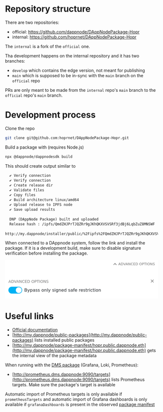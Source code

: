 # Repository structure

There are two repositories:

- official: https://github.com/dappnode/DAppNodePackage-Hopr
- internal: https://github.com/hoprnet/DAppNodePackage-Hopr

The `internal` is a fork of the `official` one. 

Tha development happens on the internal repository and it has two branches:

- `develop` which contains the edge version, not meant for publishing
- `main` which is supposed to be in-sync with the `main` branch on the `official` repo


PRs are only meant to be made from the `internal` repo's `main` branch to the `official` repo's `main` branch.

# Development process

Clone the repo

```sh
git clone git@github.com:hoprnet/DAppNodePackage-Hopr.git
```

Build a package with (requires Node.js)

```sh
npx @dappnode/dappnodesdk build
```

This should create output similar to

```
  ✔ Verify connection
  ✔ Verify connection
  ✔ Create release dir
  ✔ Validate files
  ✔ Copy files
  ✔ Build architecture linux/amd64
  ✔ Upload release to IPFS node
  ✔ Save upload results

  DNP (DAppNode Package) built and uploaded 
  Release hash : /ipfs/QmdZHJPrTJQZRr9gJKhQKXVSVSRf3jdBj6LqbZuZ8MNSWF
  http://my.dappnode/installer/public/%2Fipfs%2FQmdZHJPrTJQZRr9gJKhQKXVSVSRf3jdBj6LqbZuZ8MNSWF
```

When connected to a DAppnode system, follow the link and install the package. If it is a development build, make sure to disable signature verification before installing the package.

![howto](bypass_signature_check.png)

# Useful links

- [Official documentation](https://docs.dappnode.io/docs/dev)
- [http://my.dappnode/public-packages](http://my.dappnode/public-packages) lists installed public packages
- [http://my.dappnode/package-manifest/hopr.public.dappnode.eth](http://my.dappnode/package-manifest/hopr.public.dappnode.eth) gets the internal view of the package metadata

When running with the [DMS package](http://my.dappnode/installer/dnp/dms.dnp.dappnode.eth) (Grafana, Loki, Prometheus):

- [http://prometheus.dms.dappnode:9090/targets](http://prometheus.dms.dappnode:9090/targets) lists Prometheus targets. Make sure the package's target is available

Automatic import of Prometheus targets is only available if `prometheusTargets` and automatic import of Grafana dashboards is only available if `grafanaDashboards` is present in the observed [package manifest](http://my.dappnode/package-manifest/hopr.public.dappnode.eth)